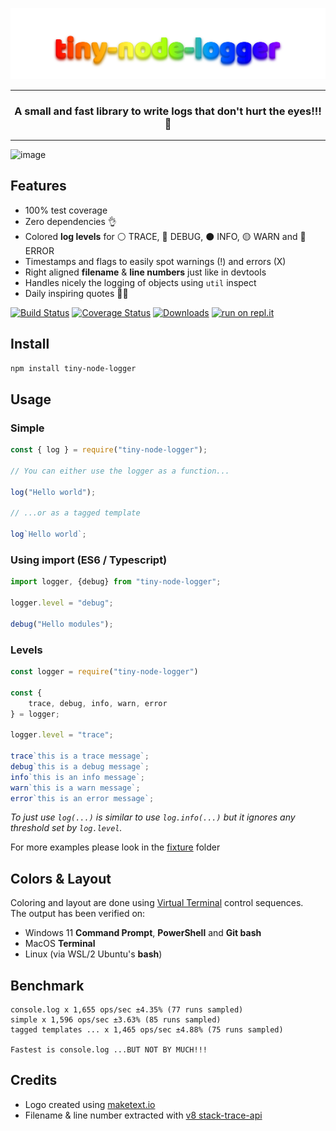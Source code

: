 <p align="center">
    <img alt="tiny-node-logger" src="https://raw.githubusercontent.com/glromeo/tiny-node-logger/main/logo.svg">
</p>
<hr>
<h3 align="center">
A small and fast library to write logs that don't hurt the eyes!!! 👀
</h3>
<hr>

![image](https://user-images.githubusercontent.com/160981/131713469-05d5b88b-ebaf-4357-b31d-1d51e73298f7.png)

## Features

* 100% test coverage
* Zero dependencies 👌
* Colored **log levels** for ⚪ TRACE, 🔵 DEBUG, ⚫ INFO, 🟡 WARN and 🔴 ERROR
* Timestamps and flags to easily spot warnings (!) and errors (X)
* Right aligned **filename** & **line numbers** just like in devtools
* Handles nicely the logging of objects using `util` inspect
* Daily inspiring quotes 🤦‍♂️

[![Build Status](https://app.travis-ci.com/glromeo/tiny-node-logger.svg?branch=main)](https://app.travis-ci.com/glromeo/tiny-node-logger)
[![Coverage Status](https://coveralls.io/repos/github/glromeo/tiny-node-logger/badge.svg?branch=main)](https://coveralls.io/github/glromeo/tiny-node-logger?branch=main)
[![Downloads](https://badgen.net/npm/dt/tiny-node-logger)](https://www.npmjs.com/package/tiny-node-logger)
[![run on repl.it](https://repl.it/badge/github/glromeo/tiny-node-logger)](https://repl.it/github/glromeo/tiny-node-logger)

## Install

```bash
npm install tiny-node-logger
```

## Usage

### Simple

```javascript
const { log } = require("tiny-node-logger");

// You can either use the logger as a function...

log("Hello world");

// ...or as a tagged template

log`Hello world`;
```

### Using import (ES6 / Typescript)
```typescript
import logger, {debug} from "tiny-node-logger";

logger.level = "debug";

debug("Hello modules");
```

### Levels

```javascript
const logger = require("tiny-node-logger")

const {
    trace, debug, info, warn, error
} = logger;

logger.level = "trace";

trace`this is a trace message`;
debug`this is a debug message`;
info`this is an info message`;
warn`this is a warn message`;
error`this is an error message`;
```

*To just use `log(...)` is similar to use `log.info(...)` but it ignores any threshold set by `log.level`.*

For more examples please look in the [fixture](https://github.com/glromeo/tiny-node-logger/tree/main/test/fixture)
folder

## Colors & Layout

Coloring and layout are done
using [Virtual Terminal](https://docs.microsoft.com/en-us/windows/console/console-virtual-terminal-sequences) control
sequences.\
The output has been verified on:

* Windows 11 **Command Prompt**, **PowerShell** and **Git bash**
* MacOS **Terminal**
* Linux (via WSL/2 Ubuntu's **bash**)

## Benchmark

```
console.log x 1,655 ops/sec ±4.35% (77 runs sampled)
simple x 1,596 ops/sec ±3.63% (85 runs sampled)
tagged templates ... x 1,465 ops/sec ±4.88% (75 runs sampled)

Fastest is console.log ...BUT NOT BY MUCH!!!
```

## Credits

* Logo created using [maketext.io](https://maketext.io)
* Filename & line number extracted with [v8 stack-trace-api](https://v8.dev/docs/stack-trace-api)
